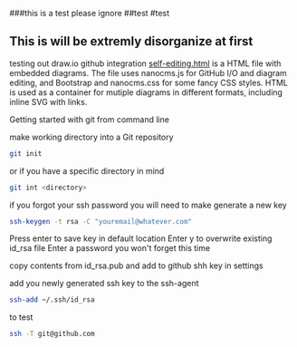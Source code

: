 ###this is a test please ignore
##test
#test

## This is will be extremly disorganize at first

testing out draw.io github integration
<a href="http://digitalhabitat.github.io/gitTestB/.html" target="hardware_system_diagram.html">self-editing.html</a> is a HTML file with embedded diagrams. The file uses nanocms.js for GitHub I/O and diagram editing, and Bootstrap and nanocms.css for some fancy CSS styles. HTML is used as a container for mutiple diagrams in different formats, including inline SVG with links.


Getting started with git from command line

make working directory into a Git repository

```sh
git init
```
or if you have a specific directory in mind

```sh
git int <directory>
```

if you forgot your ssh password you will need to make generate a new key
```sh
ssh-keygen -t rsa -C "youremail@whatever.com"
```
Press enter to save key in default location
Enter y to overwrite existing id_rsa file
Enter a password you won't forget this time

copy contents from id_rsa.pub and add to github shh key in settings

add you newly generated ssh key to the ssh-agent
```sh
ssh-add ~/.ssh/id_rsa
```

to test 
```sh
ssh -T git@github.com
```


